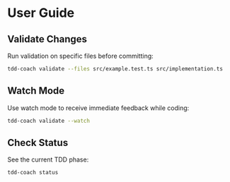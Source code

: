 # User Guide

## Validate Changes
Run validation on specific files before committing:
```bash
tdd-coach validate --files src/example.test.ts src/implementation.ts
```

## Watch Mode
Use watch mode to receive immediate feedback while coding:
```bash
tdd-coach validate --watch
```

## Check Status
See the current TDD phase:
```bash
tdd-coach status
```
